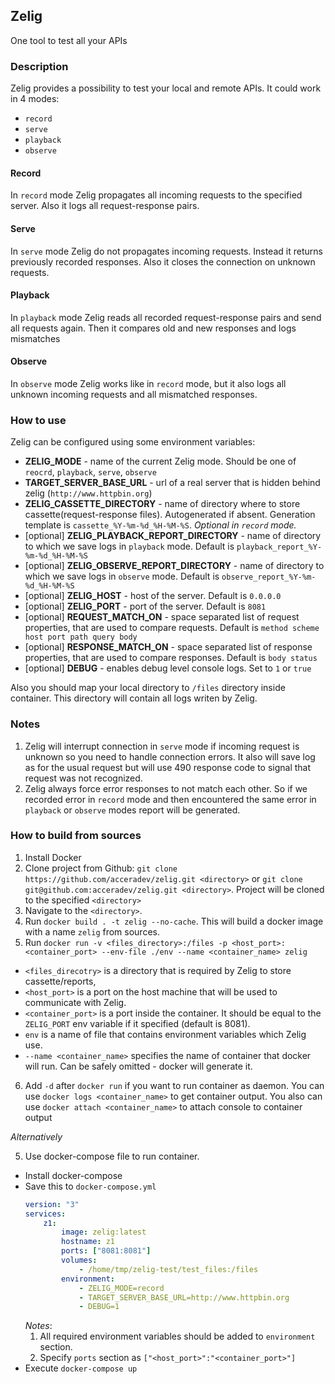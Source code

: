 ## Zelig
One tool to test all your APIs

### Description
Zelig provides a possibility to test your local and remote APIs.
It could work in 4 modes:
 * `record`
 * `serve`
 * `playback`
 * `observe`

#### Record
In `record` mode Zelig propagates all incoming requests to the specified server. Also it logs all request-response pairs.
#### Serve
In `serve` mode Zelig do not propagates incoming requests. Instead it returns previously recorded responses. Also it closes
the connection on unknown requests.
#### Playback
In `playback` mode Zelig reads all recorded request-response pairs and send all requests again. Then it compares old and new responses and logs mismatches
#### Observe
In `observe` mode Zelig works like in `record` mode, but it also logs all unknown incoming requests and all mismatched responses.

### How to use
Zelig can be configured using some environment variables:
 * __ZELIG_MODE__ - name of the current Zelig mode. Should be one of `reocrd`, `playback`, `serve`, `observe`
 * __TARGET_SERVER_BASE_URL__ - url of a real server that is hidden behind zelig (`http://www.httpbin.org`)
 * __ZELIG_CASSETTE_DIRECTORY__ - name of directory where to store cassette(request-response files). Autogenerated if absent. 
 Generation template is `cassette_%Y-%m-%d_%H-%M-%S`. *Optional in `record` mode.*
 * [optional] __ZELIG_PLAYBACK_REPORT_DIRECTORY__ - name of directory to which we save logs in `playback` mode. Default is `playback_report_%Y-%m-%d_%H-%M-%S`
 * [optional] __ZELIG_OBSERVE_REPORT_DIRECTORY__ - name of directory to which we save logs in `observe` mode. Default is `observe_report_%Y-%m-%d_%H-%M-%S`
 * [optional] __ZELIG_HOST__ - host of the server. Default is `0.0.0.0`
 * [optional] __ZELIG_PORT__ - port of the server. Default is `8081`
 * [optional] __REQUEST_MATCH_ON__ - space separated list of request properties, that are used to compare requests. Default is `method scheme host port path query body`
 * [optional] __RESPONSE_MATCH_ON__ - space separated list of response properties, that are used to compare responses. Default is `body status`
 * [optional] __DEBUG__ - enables debug level console logs. Set to `1` or `true`

Also you should map your local directory to `/files` directory inside container. This directory will contain all logs writen by Zelig.

### Notes
1. Zelig will interrupt connection in `serve` mode if incoming request is unknown so you need to handle connection errors. It also will save log as for the usual request but will use 490 response code to signal that request was not recognized.
2. Zelig always force error responses to not match each other. So if we recorded error in `record` mode and then encountered the same error in `playback` or `observe` modes report will be generated.

### How to build from sources
1. Install Docker
2. Clone project from Github: `git clone https://github.com/acceradev/zelig.git <directory>` or `git clone git@github.com:acceradev/zelig.git <directory>`. Project will be cloned to the specified `<directory>`
3. Navigate to the `<directory>`.
4. Run `docker build . -t zelig --no-cache`. This will build a docker image with a name `zelig` from sources.
5. Run `docker run -v <files_directory>:/files -p <host_port>:<container_port> --env-file ./env --name <container_name> zelig`
  * `<files_direcotry>` is a directory that is required by Zelig to store cassette/reports,
  * `<host_port>` is a port on the host machine that will be used to communicate with Zelig.
  * `<container_port>` is a port inside the container. It should be equal to the `ZELIG_PORT` env variable if it specified (default is 8081).
  * `env` is a name of file that contains environment variables which Zelig use.
  * `--name <container_name>` specifies the name of container that docker will run. Can be safely omitted - docker will generate it.
6. Add `-d` after `docker run` if you want to run container as daemon. You can use `docker logs <container_name>` to get container output. You also can use `docker attach <container_name>` to attach console to container output

_Alternatively_

5. Use docker-compose file to run container.
  * Install docker-compose
  * Save this to `docker-compose.yml`
    ```yaml
    version: "3"
    services:
        z1:
            image: zelig:latest
            hostname: z1
            ports: ["8081:8081"]
            volumes:
                - /home/tmp/zelig-test/test_files:/files
            environment:
                - ZELIG_MODE=record
                - TARGET_SERVER_BASE_URL=http://www.httpbin.org
                - DEBUG=1
    ```
    _Notes_:
      1. All required environment variables should be added to `environment` section.
      2. Specify `ports` section as `["<host_port>":"<container_port>"]`
  * Execute `docker-compose up`
